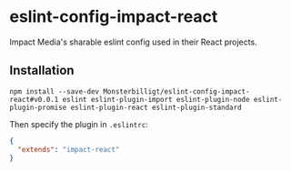 # eslint-config-impact-react

Impact Media's sharable eslint config used in their React projects.

## Installation

`npm install --save-dev Monsterbilligt/eslint-config-impact-react#v0.0.1 eslint eslint-plugin-import eslint-plugin-node eslint-plugin-promise eslint-plugin-react eslint-plugin-standard`

Then specify the plugin in `.eslintrc`:

```json
{
  "extends": "impact-react"
}
```

